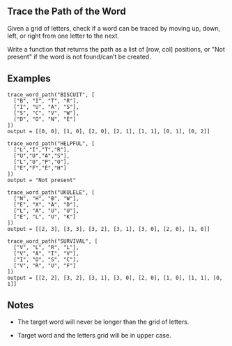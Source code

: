 ## Trace the Path of the Word

Given a grid of letters, check if a word can be traced by moving up, down, left, or right from one letter to the next.

Write a function that returns the path as a list of [row, col] positions, or "Not present" if the word is not found/can’t be created.
## Examples
```
trace_word_path("BISCUIT", [
  ["B", "I", "T", "R"],
  ["I", "U", "A", "S"],
  ["S", "C", "V", "W"],
  ["D", "O", "N", "E"]
])
output = [[0, 0], [1, 0], [2, 0], [2, 1], [1, 1], [0, 1], [0, 2]]

trace_word_path("HELPFUL", [
  ["L","I","T","R"],
  ["U","U","A","S"],
  ["L","U","P","O"],
  ["E","F","E","H"]
])
output = "Not present"

trace_word_path("UKULELE", [
  ["N", "H", "B", "W"],
  ["E", "X", "A", "D"],
  ["L", "A", "U", "U"],
  ["E", "L", "U", "K"]
])
output = [[2, 3], [3, 3], [3, 2], [3, 1], [3, 0], [2, 0], [1, 0]]

trace_word_path("SURVIVAL", [
  ["V", "L", "R", "L"],
  ["V", "A", "I", "V"],
  ["I", "O", "S", "C"],
  ["V", "R", "U", "F"]
])
output = [[2, 2], [3, 2], [3, 1], [3, 0], [2, 0], [1, 0], [1, 1], [0, 1]]
```
## Notes

- The target word will never be longer than the grid of letters.

- Target word and the letters grid will be in upper case.